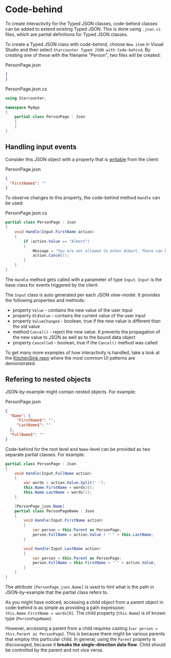 # Code-behind

To create interactivity for the Typed JSON classes, code-behind classes can be added to extend existing Typed JSON. This is done using `.json.cs` files, which are partial definitions for Typed JSON classes.

To create a Typed JSON class with code-behind, choose `New item` in Visual Studio and then select `Starcounter Typed JSON with Code-behind`. By creating one of these with the filename "Person", two files will be created:

<div class="code-name">PersonPage.json</div>

```json
{
}
```

<div class="code-name">PersonPage.json.cs</div>

```cs
using Starcounter;

namespace MyApp
{
    partial class PersonPage : Json
    {
    }
}
```

## Handling input events

Consider this JSON object with a property that is [writable](/guides/typed-json/json-by-example/#writable-json-values) from the client:

<div class="code-name">PersonPage.json</div>

```json
{
  "FirstName$": ""
}
```

To observe changes to this property, the code-behind method `Handle` can be used:

<div class="code-name">PersonPage.json.cs</div>

```cs
partial class PersonPage : Json
{
    void Handle(Input.FirstName action)
    {
        if (action.Value == "Albert")
        {
            Message = "You are not allowed to enter Albert. There can be only one.";
            action.Cancel();
        }
    }
}
```

The `Handle` method gets called with a parameter of type `Input`. `Input` is the base class for events triggered by the client.

The `Input` class is auto generated per each JSON view-model. It provides the following properties and methods:

- property `Value` - contains the new value of the user input
- property `OldValue` - contains the current value of the user input
- property `ValueChanged` - boolean, true if the new value is different than the old value
- method `Cancel()` - reject the new value. It prevents the propagation of the new value to JSON as well as to the bound data object
- property `Cancelled` - boolean, true if the `Cancel()` method was called

To get many more examples of how interactivity is handled, take a look at the [KitchenSink repo](https://github.com/StarcounterApps/KitchenSink) where the most common UI patterns are demonstrated.

## Refering to nested objects

JSON-by-example might contain nested objects. For example:

<div class="code-name">PersonPage.json</div>

```json
{
  "Name": {
     "FirstName$": "",
     "LastName$": ""
  },
  "FullName$": ""
}
```

Code-behind for the root level and `Name`-level can be provided as two separate partial classes. For example:

```cs
partial class PersonPage : Json
{
    void Handle(Input.FullName action)
    {
        var words = action.Value.Split(' ');
        this.Name.FirstName = words[0];
        this.Name.LastName = words[1];
    }

    [PersonPage_json.Name]
    partial class PersonPageName : Json
    {
        void Handle(Input.FirstName action)
        {
            var person = this.Parent as PersonPage;
            person.FullName = action.Value + " " + this.LastName;
        }

        void Handle(Input.LastName action)
        {
            var person = this.Parent as PersonPage;
            person.FullName = this.FirstName + " " + action.Value;
        }
    }
}
```

The attribute `[PersonPage_json.Name]` is used to hint what is the path in JSON-by-example that the partial class refers to.

As you might have noticed, accessing a child object from a parent object in code-behind is as simple as providing a path expression: `this.Name.FirstName = words[0]`. The child property (`this.Name`) is of known type (`PersonPageName`).

However, accessing a parent from a child requires casting (`var person = this.Parent as PersonPage`). This is because there might be various parents that employ this particular child. In general, using the `Parent` property is discouraged, because it **breaks the single-direction data flow**. Child should be controlled by the parent and not vice versa.
